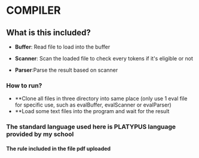 # COMPILER 
## What is this included? 
+ **Buffer**: Read file to load into the buffer
 
+ **Scanner**: Scan the loaded file to check every tokens if it's eligible or not

+ **Parser**:Parse the result based on scanner


### How to run?
+ **Clone all files in three directory into same place (only use 1 eval file for specific use, such as evalBuffer, evalScanner or evalParser) 
+ **Load some text files into the program and wait for the result

### The standard language used here is PLATYPUS language provided by my school
#### The rule included in the file pdf uploaded
